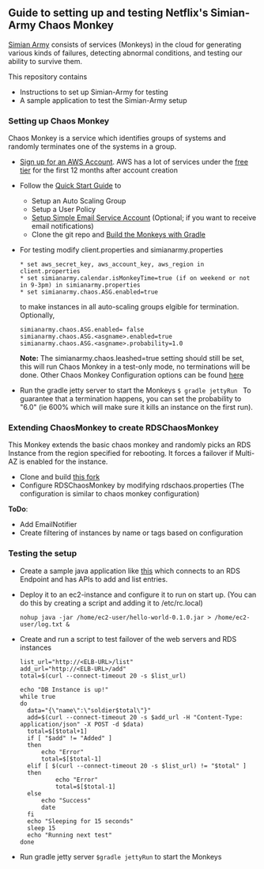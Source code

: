 ## Guide to setting up and testing Netflix's Simian-Army Chaos Monkey

[Simian Army](https://github.com/Netflix/SimianArmy) consists of services (Monkeys) in the cloud for generating various kinds of failures, detecting abnormal conditions, and testing our ability to survive them.

This repository contains 
- Instructions to set up Simian-Army for testing
- A sample application to test the Simian-Army setup

### Setting up Chaos Monkey

Chaos Monkey is a service which identifies groups of systems and randomly terminates one of the systems in a group.

- [Sign up for an AWS Account](https://www.amazon.com/ap/signin?openid.assoc_handle=aws&openid.return_to=https%3A%2F%2Fsignin.aws.amazon.com%2Foauth%3Fresponse_type%3Dcode%26client_id%3Darn%253Aaws%253Aiam%253A%253A015428540659%253Auser%252Fawssignupportal%26redirect_uri%3Dhttps%253A%252F%252Fportal.aws.amazon.com%252Fbilling%252Fsignup%253Fredirect_url%253Dhttps%25253A%25252F%25252Faws.amazon.com%25252Fregistration-confirmation%2526state%253DhashArgs%252523%2526isauthcode%253Dtrue%26noAuthCookie%3Dtrue&openid.mode=checkid_setup&openid.ns=http%3A%2F%2Fspecs.openid.net%2Fauth%2F2.0&openid.identity=http%3A%2F%2Fspecs.openid.net%2Fauth%2F2.0%2Fidentifier_select&openid.claimed_id=http%3A%2F%2Fspecs.openid.net%2Fauth%2F2.0%2Fidentifier_select&action=&disableCorpSignUp=&clientContext=&marketPlaceId=&poolName=&authCookies=&pageId=aws.ssop&siteState=unregistered%2Cen_US&accountStatusPolicy=P1&sso=&openid.pape.preferred_auth_policies=MultifactorPhysical&openid.pape.max_auth_age=120&openid.ns.pape=http%3A%2F%2Fspecs.openid.net%2Fextensions%2Fpape%2F1.0&server=%2Fap%2Fsignin%3Fie%3DUTF8&accountPoolAlias=&forceMobileApp=0&language=en_US&forceMobileLayout=0).
AWS has a lot of services under the [free tier](https://aws.amazon.com/free/) for the first 12 months after account creation

- Follow the [Quick Start Guide](https://github.com/Netflix/SimianArmy/wiki/Quick-Start-Guide) to 
  * Setup an Auto Scaling Group 
  * Setup a User Policy 
  * [Setup Simple Email Service Account](https://github.com/Netflix/SimianArmy/wiki/Quick-Start-Guide#setup-simple-email-service-account) (Optional; if you want to receive email notifications)
  * Clone the git repo and [Build the Monkeys with Gradle](https://github.com/Netflix/SimianArmy/wiki/Quick-Start-Guide#build-the-monkeys-with-gradle)
  
- For testing modify client.properties and simianarmy.properties 
  ```
  * set aws_secret_key, aws_account_key, aws_region in client.properties
  * set simianarmy.calendar.isMonkeyTime=true (if on weekend or not in 9-3pm) in simianarmy.properties
  * set simianarmy.chaos.ASG.enabled=true
  ```
  to make instances in all auto-scaling groups elgible for termination. 
  Optionally, 
  ```
  simianarmy.chaos.ASG.enabled= false 
  simianarmy.chaos.ASG.<asgname>.enabled=true
  simianarmy.chaos.ASG.<asgname>.probability=1.0
  ```
  **Note:** The simianarmy.chaos.leashed=true setting should still be set, this will run Chaos Monkey in a test-only mode, no terminations will be done.
  Other Chaos Monkey Configuration options can be found [here](https://github.com/Netflix/SimianArmy/wiki/Chaos-Settings)

- Run the gradle jetty server to start the Monkeys
```$ gradle jettyRun ```
To guarantee that a termination happens, you can set the probability to "6.0" (ie 600% which will make sure it kills an instance on the first run).


### Extending ChaosMonkey to create RDSChaosMonkey
This Monkey extends the basic chaos monkey and randomly picks an RDS Instance from the region specified for rebooting. It forces a failover if Multi-AZ is enabled for the instance.
- Clone and build [this fork](https://github.com/BhaviJagwani/SimianArmy)
- Configure RDSChaosMonkey by modifying rdschaos.properties (The configuration is similar to chaos monkey configuration)

**ToDo**:
- Add EmailNotifier
- Create filtering of instances by name or tags based on configuration


### Testing the setup 

- Create a sample java application like [this](https://github.com/BhaviJagwani/Simian-Army-PoC/HelloWorld) which connects to an RDS Endpoint and has APIs to add and list entries. 
- Deploy it to an ec2-instance and configure it to run on start up. (You can do this by creating a script and adding it to /etc/rc.local)

  ```
  nohup java -jar /home/ec2-user/hello-world-0.1.0.jar > /home/ec2-user/log.txt &
  ```
- Create and run a script to test failover of the web servers and RDS instances

  ```
  list_url="http://<ELB-URL>/list"
  add_url="http://<ELB-URL>/add"
  total=$(curl --connect-timeout 20 -s $list_url)

  echo "DB Instance is up!"
  while true 
  do
	data="{\"name\":\"soldier$total\"}"
	add=$(curl --connect-timeout 20 -s $add_url -H "Content-Type: application/json" -X POST -d $data)
	total=$[$total+1]
	if [ "$add" != "Added" ]
	then 
		echo "Error"
		total=$[$total-1]  
	elif [ $(curl --connect-timeout 20 -s $list_url) != "$total" ]
	then
			echo "Error"
			total=$[$total-1] 
	else 
		echo "Success"
		date 	
	fi
	echo "Sleeping for 15 seconds"
	sleep 15
	echo "Running next test"
  done
  ```
- Run gradle jetty server ```$gradle jettyRun``` to start the Monkeys

